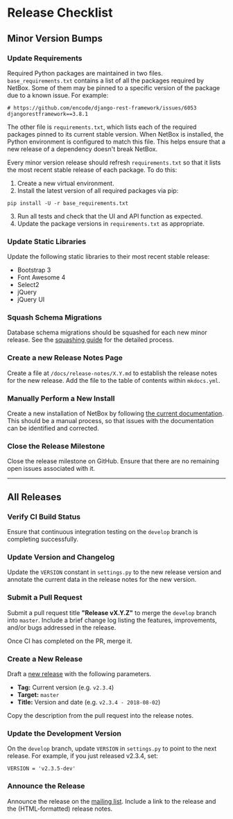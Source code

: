 # Release Checklist

## Minor Version Bumps

### Update Requirements

Required Python packages are maintained in two files. `base_requirements.txt` contains a list of all the packages required by NetBox. Some of them may be pinned to a specific version of the package due to a known issue. For example:

```
# https://github.com/encode/django-rest-framework/issues/6053
djangorestframework==3.8.1
```

The other file is `requirements.txt`, which lists each of the required packages pinned to its current stable version. When NetBox is installed, the Python environment is configured to match this file. This helps ensure that a new release of a dependency doesn't break NetBox.

Every minor version release should refresh `requirements.txt` so that it lists the most recent stable release of each package. To do this:

1. Create a new virtual environment.
2. Install the latest version of all required packages via pip:

```
pip install -U -r base_requirements.txt
```

3. Run all tests and check that the UI and API function as expected.
4. Update the package versions in `requirements.txt` as appropriate.

### Update Static Libraries

Update the following static libraries to their most recent stable release:

* Bootstrap 3
* Font Awesome 4
* Select2
* jQuery
* jQuery UI

### Squash Schema Migrations

Database schema migrations should be squashed for each new minor release. See the [squashing guide](squashing-migrations.md) for the detailed process.

### Create a new Release Notes Page

Create a file at `/docs/release-notes/X.Y.md` to establish the release notes for the new release. Add the file to the table of contents within `mkdocs.yml`.

### Manually Perform a New Install

Create a new installation of NetBox by following [the current documentation](http://netbox.readthedocs.io/en/latest/). This should be a manual process, so that issues with the documentation can be identified and corrected.

### Close the Release Milestone

Close the release milestone on GitHub. Ensure that there are no remaining open issues associated with it.

---

## All Releases

### Verify CI Build Status

Ensure that continuous integration testing on the `develop` branch is completing successfully.

### Update Version and Changelog

Update the `VERSION` constant in `settings.py` to the new release version and annotate the current data in the release notes for the new version.

### Submit a Pull Request

Submit a pull request title **"Release vX.Y.Z"** to merge the `develop` branch into `master`. Include a brief change log listing the features, improvements, and/or bugs addressed in the release.

Once CI has completed on the PR, merge it.

### Create a New Release

Draft a [new release](https://github.com/netbox-community/netbox/releases/new) with the following parameters.

* **Tag:** Current version (e.g. `v2.3.4`)
* **Target:** `master`
* **Title:** Version and date (e.g. `v2.3.4 - 2018-08-02`)

Copy the description from the pull request into the release notes.

### Update the Development Version

On the `develop` branch, update `VERSION` in `settings.py` to point to the next release. For example, if you just released v2.3.4, set:

```
VERSION = 'v2.3.5-dev'
```

### Announce the Release

Announce the release on the [mailing list](https://groups.google.com/forum/#!forum/netbox-discuss). Include a link to the release and the (HTML-formatted) release notes.
